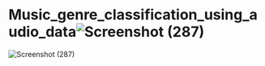 # Music_genre_classification_using_audio_data![Screenshot (287)](https://github.com/YugantGotmare/Music_genre_classification_using_audio_data/assets/101650315/d5b96543-4967-4090-8c66-7ea98a9b66cb)
![Screenshot (287)](https://github.com/YugantGotmare/Music_genre_classification_using_audio_data/assets/101650315/26883430-75bf-48b3-960d-9c7a5b34a18c)
